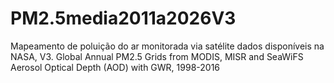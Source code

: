 # PM2.5media2011a2026V3
Mapeamento de poluição do ar monitorada via satélite dados disponíveis na NASA, V3. Global Annual PM2.5 Grids from MODIS, MISR and SeaWiFS Aerosol Optical Depth (AOD) with GWR, 1998-2016
